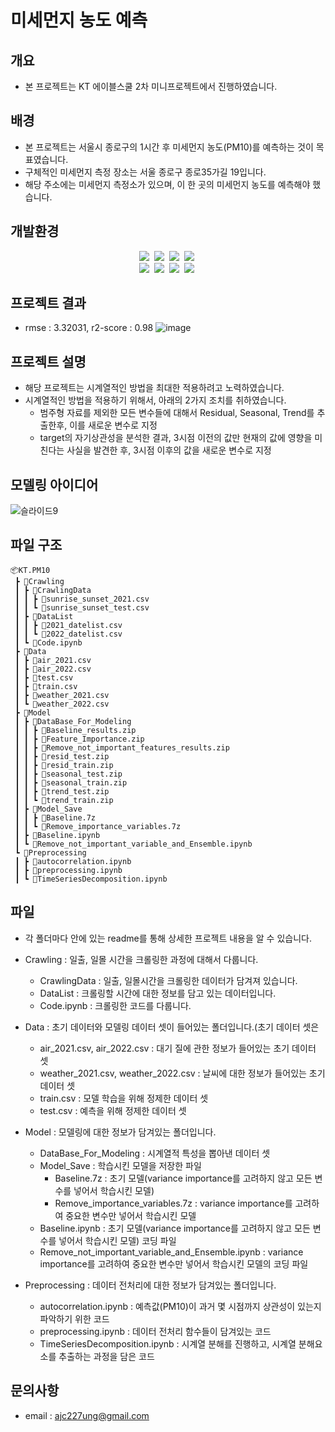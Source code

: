 # 미세먼지 농도 예측

## 개요
* 본 프로젝트는 KT 에이블스쿨 2차 미니프로젝트에서 진행하였습니다.

## 배경
* 본 프로젝트는 서울시 종로구의 1시간 후 미세먼지 농도(PM10)를 예측하는 것이 목표였습니다.
* 구체적인 미세먼지 측정 장소는 서울 종로구 종로35가길 19입니다.
* 해당 주소에는 미세먼지 측정소가 있으며, 이 한 곳의 미세먼지 농도를 예측해야 했습니다.

## 개발환경
<p align="center">
  <img src="https://img.shields.io/badge/pandas-150458?style=flat-square&logo=pandas&logoColor=white"/></a>&nbsp
  <img src="https://img.shields.io/badge/NumPy-013243?style=flat-square&logo=NumPy&logoColor=white"/></a>&nbsp
  <img src="https://img.shields.io/badge/scikit-learn-F7931E?style=flat-square&logo=scikit-learn&logoColor=white"/></a>&nbsp
  <img src="https://img.shields.io/badge/JSON-000000?style=flat-square&logo=JSON&logoColor=white"/></a>&nbsp
  <br>
    <img src="https://img.shields.io/badge/-statsmodels-blue"/></a>&nbsp
    <img src="https://img.shields.io/badge/%20-request-black"/></a>&nbsp
    <img src="https://img.shields.io/badge/-catboost-yellow"/></a>&nbsp
    <img src="https://img.shields.io/badge/-matplotlib-blue"/></a>&nbsp
</p>

## 프로젝트 결과
- rmse : 3.32031, r2-score : 0.98
                     ![image](https://user-images.githubusercontent.com/89781598/192284107-f20760dc-cde2-495a-aa68-2e78303736bd.png)

## 프로젝트 설명
- 해당 프로젝트는 시계열적인 방법을 최대한 적용하려고 노력하였습니다.
- 시계열적인 방법을 적용하기 위해서, 아래의 2가지 조치를 취하였습니다.
  - 범주형 자료를 제외한 모든 변수들에 대해서 Residual, Seasonal, Trend를 추출한후, 이를 새로운 변수로 지정
  - target의 자기상관성을 분석한 결과, 3시점 이전의 값만 현재의 값에 영향을 미친다는 사실을 발견한 후, 3시점 이후의 값을 새로운 변수로 지정

## 모델링 아이디어
![슬라이드9](https://user-images.githubusercontent.com/89781598/192969652-0c0ad4b5-80e3-461c-9ba5-cd7a73c5fa72.JPG)

## 파일 구조
```
📦KT.PM10
 ┣ 📂Crawling
 ┃ ┣ 📂CrawlingData
 ┃ ┃ ┣ 📜sunrise_sunset_2021.csv
 ┃ ┃ ┗ 📜sunrise_sunset_test.csv
 ┃ ┣ 📂DataList
 ┃ ┃ ┣ 📜2021_datelist.csv
 ┃ ┃ ┗ 📜2022_datelist.csv
 ┃ ┗ 📜Code.ipynb
 ┣ 📂Data
 ┃ ┣ 📜air_2021.csv
 ┃ ┣ 📜air_2022.csv
 ┃ ┣ 📜test.csv
 ┃ ┣ 📜train.csv
 ┃ ┣ 📜weather_2021.csv
 ┃ ┗ 📜weather_2022.csv
 ┣ 📂Model
 ┃ ┣ 📂DataBase_For_Modeling
 ┃ ┃ ┣ 📜Baseline_results.zip
 ┃ ┃ ┣ 📜Feature_Importance.zip
 ┃ ┃ ┣ 📜Remove_not_important_features_results.zip
 ┃ ┃ ┣ 📜resid_test.zip
 ┃ ┃ ┣ 📜resid_train.zip
 ┃ ┃ ┣ 📜seasonal_test.zip
 ┃ ┃ ┣ 📜seasonal_train.zip
 ┃ ┃ ┣ 📜trend_test.zip
 ┃ ┃ ┗ 📜trend_train.zip
 ┃ ┣ 📂Model_Save
 ┃ ┃ ┣ 📜Baseline.7z
 ┃ ┃ ┗ 📜Remove_importance_variables.7z
 ┃ ┣ 📜Baseline.ipynb
 ┃ ┗ 📜Remove_not_important_variable_and_Ensemble.ipynb
 ┗ 📂Preprocessing
 ┃ ┣ 📜autocorrelation.ipynb
 ┃ ┣ 📜preprocessing.ipynb
 ┃ ┗ 📜TimeSeriesDecomposition.ipynb
```
## 파일 
- 각 폴더마다 안에 있는 readme를 통해 상세한 프로젝트 내용을 알 수 있습니다.

- Crawling : 일출, 일몰 시간을 크롤링한 과정에 대해서 다룹니다.
    - CrawlingData : 일출, 일몰시간을 크롤링한 데이터가 담겨져 있습니다.
    - DataList : 크롤링할 시간에 대한 정보를 담고 있는 데이터입니다.
    - Code.ipynb : 크롤링한 코드를 다룹니다.
    
- Data : 초기 데이터와 모델링 데이터 셋이 들어있는 폴더입니다.(초기 데이터 셋은 
    - air_2021.csv, air_2022.csv : 대기 질에 관한 정보가 들어있는 초기 데이터 셋
    - weather_2021.csv, weather_2022.csv : 날씨에 대한 정보가 들어있는 초기 데이터 셋
    - train.csv : 모델 학습을 위해 정제한 데이터 셋
    - test.csv : 예측을 위해 정제한 데이터 셋
    
- Model : 모델링에 대한 정보가 담겨있는 폴더입니다.
    - DataBase_For_Modeling : 시계열적 특성을 뽑아낸 데이터 셋
    - Model_Save : 학습시킨 모델을 저장한 파일
      - Baseline.7z : 초기 모델(variance importance를 고려하지 않고 모든 변수를 넣어서 학습시킨 모델)
      - Remove_importance_variables.7z : variance importance를 고려하여 중요한 변수만 넣어서 학습시킨 모델
    - Baseline.ipynb : 초기 모델(variance importance를 고려하지 않고 모든 변수를 넣어서 학습시킨 모델) 코딩 파일
    - Remove_not_important_variable_and_Ensemble.ipynb : variance importance를 고려하여 중요한 변수만 넣어서 학습시킨 모델의 코딩 파일
 
- Preprocessing : 데이터 전처리에 대한 정보가 담겨있는 폴더입니다.
    - autocorrelation.ipynb : 예측값(PM10)이 과거 몇 시점까지 상관성이 있는지 파악하기 위한 코드
    - preprocessing.ipynb : 데이터 전처리 함수들이 담겨있는 코드
    - TimeSeriesDecomposition.ipynb : 시계열 분해를 진행하고, 시계열 분해요소를 추출하는 과정을 담은 코드

## 문의사항
* email : ajc227ung@gmail.com

